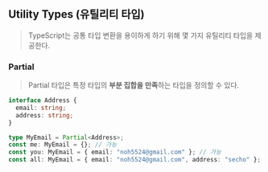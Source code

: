 ## Utility Types (유틸리티 타입)
> TypeScript는 공통 타입 변환을 용이하게 하기 위해 몇 가지 유틸리티 타입을 제공한다.

### Partial
> Partial 타입은 특정 타입의 **부분 집합을 만족**하는 타입을 정의할 수 있다.

```ts
interface Address {
  email: string;
  address: string;
}

type MyEmail = Partial<Address>;
const me: MyEmail = {}; // 가능
const you: MyEmail = { email: "noh5524@gmail.com" }; // 가능
const all: MyEmail = { email: "noh5524@gmail.com", address: "secho" }; // 가능
```
